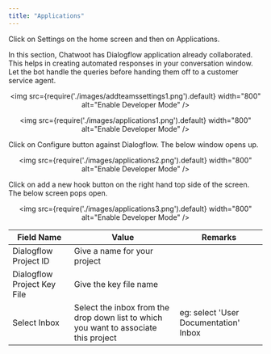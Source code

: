 ```yaml
---
title: "Applications"
---
```


Click on Settings on the home screen and then on Applications.

In this section, Chatwoot has Dialogflow application already collaborated. This helps in creating automated responses in your conversation window. Let the bot handle the queries before handing them off to a customer service agent.

<div align="center">

<img src={require('./images/addteamssettings1.png').default} width="800" alt="Enable Developer Mode" />

</div>

<div align="center">

<img src={require('./images/applications1.png').default} width="800" alt="Enable Developer Mode" />

</div>

Click on Configure button against Dialogflow. The below window opens up.

<div align="center">

<img src={require('./images/applications2.png').default} width="800" alt="Enable Developer Mode" />

</div>

Click on add a new hook button on the right hand top side of the screen.
The below screen pops open.

<div align="center">

<img src={require('./images/applications3.png').default} width="800" alt="Enable Developer Mode" />

</div>


| Field Name                  | Value                                                                                | Remarks                             |
|-----------------------------|--------------------------------------------------------------------------------------|-------------------------------------|
| Dialogflow Project ID       | Give a name for your project                                                         |                   |
| Dialogflow Project Key File | Give the key file name                                                               |                                     |
| Select Inbox                | Select the inbox from the drop down list to which you want to associate this project | eg: select 'User Documentation' Inbox |

